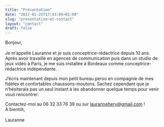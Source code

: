```yaml
---
title: "Présentation"
date: "2017-01-25T17:43:05+01:00"
slug: "presentation-et-contact"
layout: "contact"
draft: false
---
```


Bonjour,<br><br>
Je m’appelle Lauranne et je suis conceptrice-rédactrice depuis 10 ans.<br>
Après avoir travaillé en agences de communication puis dans un studio de jeux vidéo à Paris, je me suis installée à Bordeaux comme conceptrice-rédactrice
indépendante.

J’écris maintenant depuis mon petit bureau perso en compagnie de mes fidèles et
confortables chaussons-moutons. Sachez cependant que je n’hésiterais pas un seul instant à les abandonner quelque temps pour venir vous rencontrer.

Contactez-moi au 06 32 33 76 39 ou sur laurannehery@gmail.com !<br>
À bientôt,<br><br>
Lauranne
